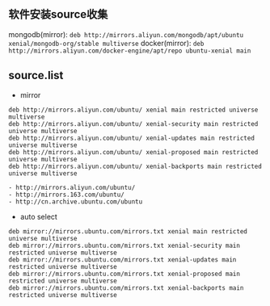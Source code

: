 ## 软件安装source收集
mongodb(mirror): `deb http://mirrors.aliyun.com/mongodb/apt/ubuntu xenial/mongodb-org/stable multiverse`
docker(mirror): `deb http://mirrors.aliyun.com/docker-engine/apt/repo ubuntu-xenial main`


## source.list
- mirror
```
deb http://mirrors.aliyun.com/ubuntu/ xenial main restricted universe multiverse
deb http://mirrors.aliyun.com/ubuntu/ xenial-security main restricted universe multiverse
deb http://mirrors.aliyun.com/ubuntu/ xenial-updates main restricted universe multiverse
deb http://mirrors.aliyun.com/ubuntu/ xenial-proposed main restricted universe multiverse
deb http://mirrors.aliyun.com/ubuntu/ xenial-backports main restricted universe multiverse
```
    - http://mirrors.aliyun.com/ubuntu/
    - http://mirrors.163.com/ubuntu/
    - http://cn.archive.ubuntu.com/ubuntu

- auto select
```
deb mirror://mirrors.ubuntu.com/mirrors.txt xenial main restricted universe multiverse
deb mirror://mirrors.ubuntu.com/mirrors.txt xenial-security main restricted universe multiverse
deb mirror://mirrors.ubuntu.com/mirrors.txt xenial-updates main restricted universe multiverse
deb mirror://mirrors.ubuntu.com/mirrors.txt xenial-proposed main restricted universe multiverse
deb mirror://mirrors.ubuntu.com/mirrors.txt xenial-backports main restricted universe multiverse
```

